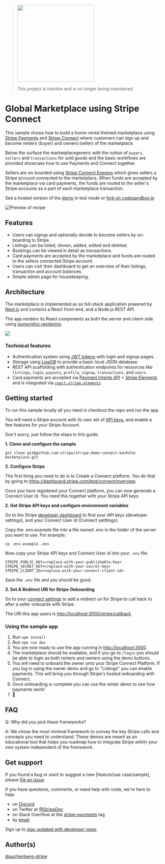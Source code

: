 > <img src="https://stripe.dev/images/badges/archived.png" width="250">
>
> This project is inactive and is no longer being maintained.

# Global Marketplace using Stripe Connect

This sample shows how to build a home-rental themed marketplace using [Stripe Payments](http://stripe.com/payments) and [Stripe Connect](https://stripe.com/connect) where customers can sign up and become renters (buyer) and owners (seller) of the marketplace.

Below the surface the marketplacegeneric with the notion of `buyers`, `sellers` and `transactions` for sold goods and the basic workflows are provided showcase how to use Payments and Connect together.

Sellers are on-boarded using [Stripe Connect Express](https://stripe.com/connect/express) which gives sellers a Stripe account connected to the marketplace. When funds are accepted by the marketplace via card payments, the funds are routed to the seller's Stripe accounts as a part of each marketplace transaction.

See a hosted version of the [demo](https://kavholm.com/) in test mode or [fork on codesandbox.io](https://codesandbox.io/s/github/stripe/stripe-demo-connect-kavholm-marketplace)

<img src="./demo.png" alt="Preview of recipe" align="center">

## Features

- Users can signup and optionally decide to become sellers by on-boarding to Stripe.
- Listings can be listed, shown, added, edited and deleted.
- Bookings can be viewed in detail as transactions.
- Card payments are accepted by the marketplace and funds are routed to the sellers connected Stripe account.
- Users can visit their dashboard to get an overview of their listings, transaction and account balances.
- Simple admin page for housekeeping.

## Architecture

The marketplace is implemented as as full-stack application powered by [Next.js](https://nextjs.org/) and contains a React front-end, and a Node.js REST API.

The app renders its React components as both the server and client-side using [isomorphic rendering](https://matwrites.com/universal-react-apps-start-with-next-js/).

![](https://matwrites.com/wp-content/uploads/2017/06/Isomorphic-web-apps.png)

### Technical features

- Authentication system using [JWT tokens](https://jwt.io/) with login and signup pages.
- Storage using [LowDB](https://github.com/typicode/lowdb) to provide a basic local JSON database.
- REST API scaffolding with authentication endpoints for resources like `listings`, `login`, `payouts`, `profile`, `signup`, `transactions`, and `users`.
- Card payments are accepted via [Payment Intents API](https://stripe.com/docs/payments/payment-intents) + [Stripe Elements](https://stripe.com/payments/elements) and is integrated via [`react-stripe-elements`](https://github.com/stripe/react-stripe-elements)

## Getting started

To run this sample locally all you need is checkout the repo and run the app.

You will need a Stripe account with its own set of [API keys](https://stripe.com/docs/development#api-keys), and enable a few features for your Stripe Account. 

Don't worry, just follow the steps in this guide.

**1. Clone and configure the sample**

```
git clone git@github.com:stripe/stripe-demo-connect-kavholm-marketplace.git
```

**2. Configure Stripe**

The first thing you need to do is to Create a Connect platform. You do that by going to https://dashboard.stripe.com/test/connect/overview.

Once you have registered your Connect platform, you can now generate a Connect User Id. You need this together with your Stripe API keys.

**2. Get Stripe API keys and configure environment variables**

Go to the Stripe [developer dashboard](https://dashboard.stripe.com/apikeys) to find your API keys (developer settings), and your Connect User Id (Connect setttings). 

Copy the .env.example file into a file named .env in the folder of the server you want to use. For example:

```
cp .env.example .env
```

Now copy your Stripe API keys and Connect User id into your `.env` file:

```
STRIPE_PUBLIC_KEY=<replace-with-your-publishable-key>
STRIPE_SECRET_KEY=<replace-with-your-secret-key>
STRIPE_CLIENT_ID=<replace-with-your-connect-client-id>
```

Save the `.env` file and you should be good.

**3.  Set A Redirect URI for Stripe Onboarding**

Go to your [connect settings](https://dashboard.stripe.com/settings/applications) to add a redirect uri for Stripe to call back to after a seller onboards with Stripe. 

The URI this app users is [http://localhost:3000/stripe/callback](http://localhost:3000/stripe/callback)

### Using the sample app

1. Run `npm install`
1. Run `npm run dev`
1. You are now ready to use the app running in [http://localhost:3000](http://localhost:3000).
1. The marketplace should be available, and if you go to `/login` you should be able to login as both renters and owners using the demo buttons.
1. You will need to onboard the owner onto your Stripe Connect Platform. If you log in using the owner demo and go to "Listings" you can enable payments. This will bring you through Stripe's hosted onboarding with Connect. 
1. Once onboarding is complete you can use the renter demo to see how payments work!
1. 🎉

## FAQ

Q: Why did you pick these frameworks?

A: We chose the most minimal framework to convey the key Stripe calls and concepts you need to understand. These demos are meant as an educational tool that helps you roadmap how to integrate Stripe within your own system independent of the framework.

## Get support

If you found a bug or want to suggest a new [feature/use case/sample], please [file an issue](../../issues).

If you have questions, comments, or need help with code, we're here to help:
- on [Discord](https://stripe.com/go/developer-chat)
- on Twitter at [@StripeDev](https://twitter.com/StripeDev)
- on Stack Overflow at the [stripe-payments](https://stackoverflow.com/tags/stripe-payments/info) tag
- by [email](mailto:support+github@stripe.com)

Sign up to [stay updated with developer news](https://go.stripe.global/dev-digest).

## Author(s)

[@auchenberg-stripe](https://twitter.com/auchenberg)
